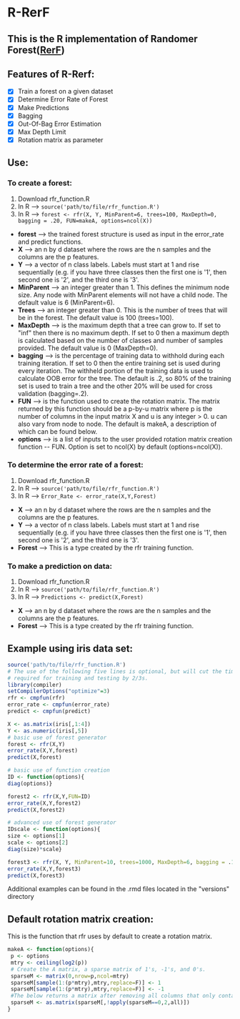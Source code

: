 # R-RerF
## This is the R implementation of Randomer Forest([RerF](https://arxiv.org/pdf/1506.03410v2.pdf "arxiv link to RerF paper"))


## Features of R-Rerf:
- [x] Train a forest on a given dataset
- [x] Determine Error Rate of Forest
- [x] Make Predictions
- [x] Bagging
- [x] Out-Of-Bag Error Estimation
- [x] Max Depth Limit
- [x] Rotation matrix as parameter

## Use:
###   To create a forest:
   1. Download rfr_function.R
   2. In R --> ```source('path/to/file/rfr_function.R')```  
   3. In R --> ```forest <- rfr(X, Y, MinParent=6, trees=100, MaxDepth=0, bagging = .20, FUN=makeA, options=ncol(X))```  
  - **forest** --> the trained forest structure is used as input in the error_rate and predict functions.
  - **X** --> an n by d dataset where the rows are the n samples and the columns are the p features.
  - **Y** --> a vector of n class labels.  Labels must start at 1 and rise sequentially (e.g. if you have three classes then the first one is '1', then second one is '2', and the third one is '3'.
  - **MinParent** --> an integer greater than 1.  This defines the minimum node size.  Any node with MinParent elements will not have a child node.  The default value is 6 (MinParent=6).
  - **Trees** --> an integer greater than 0.  This is the number of trees that will be in the forest.  The default value is 100 (trees=100).
  - **MaxDepth** --> is the maximum depth that a tree can grow to.  If set to "inf" then there is no maximum depth.  If set to 0 then a maximum depth is calculated based on the number of classes and number of samples provided.  The default value is 0 (MaxDepth=0).
  - **bagging** --> is the percentage of training data to withhold during each training iteration.  If set to 0 then the entire training set is used during every iteration.  The withheld portion of the training data  is used to calculate OOB error for the tree.  The default is .2, so 80% of the training set is used to train a tree and the other 20% will be used for cross validation (bagging=.2).
  - **FUN** --> is the function used to create the rotation matrix.  The matrix returned by this function should be a p-by-u matrix where p is the number of columns in the input matrix X and u is any integer > 0.  u can also vary from node to node.  The default is makeA, a description of which can be found below.
  - **options** --> is a list of inputs to the user provided rotation matrix creation function -- FUN.  Option is set to ncol(X) by default (options=ncol(X)).

###   To determine the error rate of a forest:
   1. Download rfr_function.R
   2. In R --> ```source('path/to/file/rfr_function.R')```
   3. In R --> ```Error_Rate <- error_rate(X,Y,Forest)```
  - **X** --> an n by d dataset where the rows are the n samples and the columns are the p features.
  - **Y** --> a vector of n class labels.  Labels must start at 1 and rise sequentially (e.g. if you have three classes then the first one is '1', then second one is '2', and the third one is '3'.
  - **Forest** --> This is a type created by the rfr training function.

###   To make a prediction on data:
   1. Download rfr_function.R
   2. In R --> ```source('path/to/file/rfr_function.R')```
   3. In R --> ```Predictions <- predict(X,Forest)```
  - **X** --> an n by d dataset where the rows are the n samples and the columns are the p features.
  - **Forest** --> This is a type created by the rfr training function.

## Example using iris data set:
```R
source('path/to/file/rfr_function.R')
# The use of the following five lines is optional, but will cut the time 
# required for training and testing by 2/3s.
library(compiler)
setCompilerOptions("optimize"=3)
rfr <- cmpfun(rfr)
error_rate <- cmpfun(error_rate)
predict <- cmpfun(predict)

X <- as.matrix(iris[,1:4])  
Y <- as.numeric(iris[,5])  
# basic use of forest generator
forest <- rfr(X,Y)  
error_rate(X,Y,forest)  
predict(X,forest)

# basic use of function creation
ID <- function(options){
diag(options)}

forest2 <- rfr(X,Y,FUN=ID)
error_rate(X,Y,forest2)
predict(X,forest2)

# advanced use of forest generator
IDscale <- function(options){
size <- options[1]
scale <- options[2]
diag(size)*scale}

forest3 <- rfr(X, Y, MinParent=10, trees=1000, MaxDepth=6, bagging = .10, FUN=IDscale, options=c(nrow(X), .5)){
error_rate(X,Y,forest3)
predict(X,forest3)
```
Additional examples can be found in the .rmd files located in the "versions" directory

## Default rotation matrix creation:
This is the function that rfr uses by default to create a rotation matrix.
```R
makeA <- function(options){
 p <- options
 mtry <- ceiling(log2(p))
 # Create the A matrix, a sparse matrix of 1's, -1's, and 0's.
 sparseM <- matrix(0,nrow=p,ncol=mtry)
 sparseM[sample(1:(p*mtry),mtry,replace=F)] <- 1
 sparseM[sample(1:(p*mtry),mtry,replace=F)] <- -1
 #The below returns a matrix after removing all columns that only contain zeroes.
 sparseM <- as.matrix(sparseM[,!apply(sparseM==0,2,all)])
}
```
